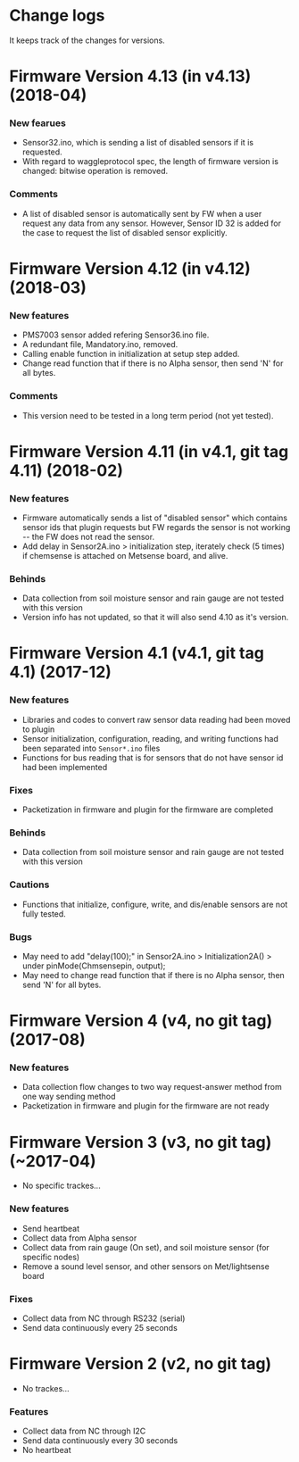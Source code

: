 <!--
waggle_topic=IGNORE
-->

# Change logs

It keeps track of the changes for versions.

# Firmware Version 4.13 (in v4.13) (2018-04)
### New fearues
* Sensor32.ino, which is sending a list of disabled sensors if it is requested.
* With regard to waggleprotocol spec, the length of firmware version is changed: bitwise operation is removed.
### Comments
* A list of disabled sensor is automatically sent by FW when a user request any data from any sensor. However, Sensor ID 32 is added for the case to request the list of disabled sensor explicitly.

# Firmware Version 4.12 (in v4.12) (2018-03)
### New features
* PMS7003 sensor added refering Sensor36.ino file.
* A redundant file, Mandatory.ino, removed.
* Calling enable function in initialization at setup step added.
* Change read function that if there is no Alpha sensor, then send 'N' for all bytes.
### Comments
* This version need to be tested in a long term period (not yet tested).

# Firmware Version 4.11 (in v4.1, git tag 4.11) (2018-02)
### New features
* Firmware automatically sends a list of "disabled sensor" which contains sensor ids that plugin requests but FW regards the sensor is not working -- the FW does not read the sensor.
* Add delay in Sensor2A.ino > initialization step, iterately check (5 times) if chemsense is attached on Metsense board, and alive.
### Behinds
* Data collection from soil moisture sensor and rain gauge are not tested with this version
* Version info has not updated, so that it will also send 4.10 as it's version.

# Firmware Version 4.1 (v4.1, git tag 4.1) (2017-12)
### New features
* Libraries and codes to convert raw sensor data reading had been moved to plugin
* Sensor initialization, configuration, reading, and writing functions had been separated into ```Sensor*.ino``` files
* Functions for bus reading that is for sensors that do not have sensor id had been implemented
### Fixes
* Packetization in firmware and plugin for the firmware are completed
### Behinds
* Data collection from soil moisture sensor and rain gauge are not tested with this version
### Cautions
* Functions that initialize, configure, write, and dis/enable sensors are not fully tested.
### Bugs
* May need to add "delay(100);" in Sensor2A.ino > Initialization2A() > under pinMode(Chmsensepin, output);
* May need to change read function that if there is no Alpha sensor, then send 'N' for all bytes.

# Firmware Version 4 (v4, no git tag) (2017-08)
### New features
* Data collection flow changes to two way request-answer method from one way sending method
* Packetization in firmware and plugin for the firmware are not ready

# Firmware Version 3 (v3, no git tag) (~2017-04)
* No specific trackes...
### New features
* Send heartbeat
* Collect data from Alpha sensor
* Collect data from rain gauge (On set), and soil moisture sensor (for specific nodes)
* Remove a sound level sensor, and other sensors on Met/lightsense board
### Fixes
* Collect data from NC through RS232 (serial)
* Send data continuously every 25 seconds

# Firmware Version 2 (v2, no git tag)
* No trackes... 
### Features
* Collect data from NC through I2C
* Send data continuously every 30 seconds
* No heartbeat

